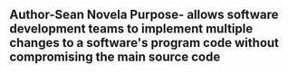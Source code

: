 Author-Sean Novela
Purpose- allows software development teams to implement multiple changes to a software's program code without compromising the main source code
-